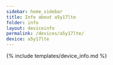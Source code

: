 ```yaml
---
sidebar: home_sidebar
title: Info about a5y17lte
folder: info
layout: deviceinfo
permalink: /devices/a5y17lte/
device: a5y17lte
---
```

{% include templates/device_info.md %}

